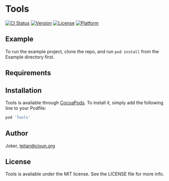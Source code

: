 # Tools

[![CI Status](https://img.shields.io/travis/Joker/Tools.svg?style=flat)](https://travis-ci.org/Joker/Tools)
[![Version](https://img.shields.io/cocoapods/v/Tools.svg?style=flat)](https://cocoapods.org/pods/Tools)
[![License](https://img.shields.io/cocoapods/l/Tools.svg?style=flat)](https://cocoapods.org/pods/Tools)
[![Platform](https://img.shields.io/cocoapods/p/Tools.svg?style=flat)](https://cocoapods.org/pods/Tools)

## Example

To run the example project, clone the repo, and run `pod install` from the Example directory first.

## Requirements

## Installation

Tools is available through [CocoaPods](https://cocoapods.org). To install
it, simply add the following line to your Podfile:

```ruby
pod 'Tools'
```

## Author

Joker, leitan@cjyun.org

## License

Tools is available under the MIT license. See the LICENSE file for more info.
